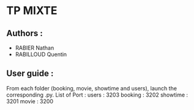 # TP MIXTE
## Authors :
- RABIER Nathan
- RABILLOUD Quentin

## User guide :
From each folder (booking, movie, showtime and users), launch the corresponding .py.
List of Port :
users : 3203
booking : 3202
showtime : 3201
movie : 3200
